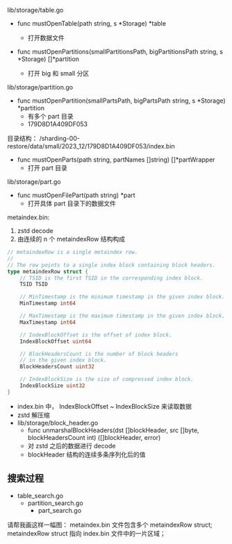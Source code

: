lib/storage/table.go
* func mustOpenTable(path string, s *Storage) *table
  - 打开数据文件

* func mustOpenPartitions(smallPartitionsPath, bigPartitionsPath string, s *Storage) []*partition
  - 打开 big 和 small 分区

lib/storage/partition.go
* func mustOpenPartition(smallPartsPath, bigPartsPath string, s *Storage) *partition
  - 有多个 part 目录
  - 179D8D1A409DF053

目录结构：
/sharding-00-restore/data/small/2023_12/179D8D1A409DF053/index.bin

* func mustOpenParts(path string, partNames []string) []*partWrapper
  - 打开 part 目录


lib/storage/part.go
* func mustOpenFilePart(path string) *part
  - 打开具体 part 目录下的数据文件

metaindex.bin:
1. zstd decode
2. 由连续的 n 个 metaindexRow 结构构成

```go
// metaindexRow is a single metaindex row.
//
// The row points to a single index block containing block headers.
type metaindexRow struct {
	// TSID is the first TSID in the corresponding index block.
	TSID TSID

	// MinTimestamp is the minimum timestamp in the given index block.
	MinTimestamp int64

	// MaxTimestamp is the maximum timestamp in the given index block.
	MaxTimestamp int64

	// IndexBlockOffset is the offset of index block.
	IndexBlockOffset uint64

	// BlockHeadersCount is the number of block headers
	// in the given index block.
	BlockHeadersCount uint32

	// IndexBlockSize is the size of compressed index block.
	IndexBlockSize uint32
}
```

* index.bin 中， IndexBlockOffset ~ IndexBlockSize 来读取数据
* zstd 解压缩
* lib/storage/block_header.go
  - func unmarshalBlockHeaders(dst []blockHeader, src []byte, blockHeadersCount int) ([]blockHeader, error)
  - 对 zstd 之后的数据进行 decode
  - blockHeader 结构的连续多条序列化后的值

## 搜索过程
* table_search.go
  * partition_search.go
    * part_search.go

请帮我画这样一幅图：
metaindex.bin 文件包含多个 metaindexRow struct;
metaindexRow struct 指向 index.bin 文件中的一片区域；
